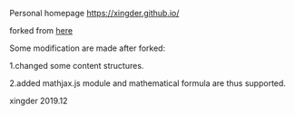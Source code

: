 Personal homepage <https://xingder.github.io/>

forked from [here](https://github.com/veekxt/veekxt.github.io)

Some modification are made after forked:

1.changed some content structures.

2.added mathjax.js module and mathematical formula are thus supported.

xingder 2019.12

